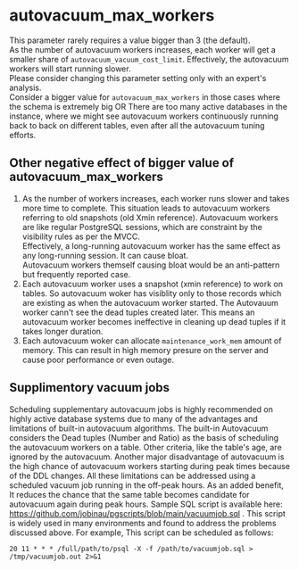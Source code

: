 # autovacuum_max_workers
This parameter rarely requires a value bigger than 3 (the default).  
As the number of autovacuum workers increases, each worker will get a smaller share of `autovacuum_vacuum_cost_limit`. Effectively, the autovacuum workers will start running slower.  
Please consider changing this parameter setting only with an expert's analysis.  
Consider a bigger value for `autovacuum_max_workers` in those cases where the schema is extremely big OR There are too many active databases in the instance, where we might see autovacuum workers continuously running back to back on different tables, even after all the autovacuum tuning efforts.

## Other negative effect of bigger value of autovacuum_max_workers
1. As the number of workers increases, each worker runs slower and takes more time to complete. This situation leads to autovacuum workers referring to old snapshots (old Xmin reference).   Autovacuum workers are like regular PostgreSQL sessions, which are constraint by the visibility rules as per the MVCC.  
 Effectively, a long-running autovacuum worker has the same effect as any long-running session. It can cause bloat.  
 Autovacuum workers themself causing bloat would be an anti-pattern but frequently reported case.
2. Each autovacuum worker uses a snapshot (xmin reference) to work on tables. So autovacuum woker has  visiblity only to those records which are existing as when the autovacuum worker started. The Autovauum worker cann't see the dead tuples created later. This means an autovacuum worker becomes ineffective in cleaning up dead tuples if it takes longer duration.
3. Each autovacuum woker can allocate `maintenance_work_mem` amount of memory. This can result in high memory presure on the server and cause poor performance or even outage.

## Supplimentory vacuum jobs
Scheduling supplementary autovacuum jobs is highly recommended on highly active database systems due to many of the advantages and limitations of built-in autovacuum algorithms. The built-in Autovacuum considers the Dead tuples (Number and Ratio) as the basis of scheduling the autovacuum workers on a table. Other criteria, like the table's age, are ignored by the autovacuum. Another major disadvantage of autovacuum is the high chance of autovacuum workers starting during peak times because of the DDL changes. All these limitations can be addressed using a scheduled vacuum job running in the off-peak hours. As an added benefit, It reduces the chance that the same table becomes candidate for autovacuum again during peak hours. Sample SQL script is available here: https://github.com/jobinau/pgscripts/blob/main/vacuumjob.sql . This script is widely used in many environments and found to address the problems discussed above. For example, This script can be scheduled as follows:
```
20 11 * * * /full/path/to/psql -X -f /path/to/vacuumjob.sql > /tmp/vacuumjob.out 2>&1
```



